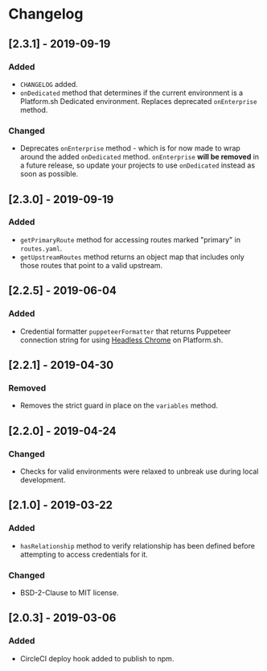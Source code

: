 # Changelog

## [2.3.1] - 2019-09-19

### Added

* `CHANGELOG` added.
* `onDedicated` method that determines if the current environment is a Platform.sh Dedicated environment. Replaces deprecated `onEnterprise` method.

### Changed

* Deprecates `onEnterprise` method - which is for now made to wrap around the added `onDedicated` method. `onEnterprise` **will be removed** in a future release, so update your projects to use `onDedicated` instead as soon as possible.

## [2.3.0] - 2019-09-19

### Added

* `getPrimaryRoute` method for accessing routes marked "primary" in `routes.yaml`.
* `getUpstreamRoutes` method returns an  object map that includes only those routes that point to a valid upstream.

## [2.2.5] - 2019-06-04

### Added

* Credential formatter `puppeteerFormatter` that returns Puppeteer connection string for using [Headless Chrome](https://docs.platform.sh/configuration/services/headless-chrome.html) on Platform.sh.

## [2.2.1] - 2019-04-30

### Removed

* Removes the strict guard in place on the `variables` method.

## [2.2.0] - 2019-04-24

### Changed

* Checks for valid environments were relaxed to unbreak use during local development.

## [2.1.0] - 2019-03-22

### Added

* `hasRelationship` method to verify relationship has been defined before attempting to access credentials for it.

### Changed

* BSD-2-Clause to MIT license.

## [2.0.3] - 2019-03-06

### Added

* CircleCI deploy hook added to publish to npm.

